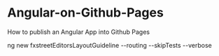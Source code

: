 # Angular-on-Github-Pages
How to publish an Angular App into Github Pages

ng new fxstreetEditorsLayoutGuideline --routing --skipTests --verbose
